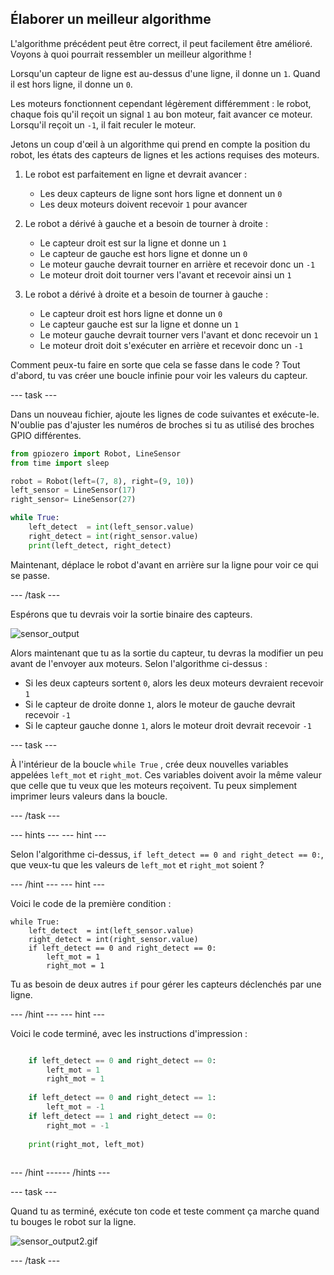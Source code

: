 ## Élaborer un meilleur algorithme

L'algorithme précédent peut être correct, il peut facilement être amélioré. Voyons à quoi pourrait ressembler un meilleur algorithme !

Lorsqu'un capteur de ligne est au-dessus d'une ligne, il donne un `1`. Quand il est hors ligne, il donne un `0`.

Les moteurs fonctionnent cependant légèrement différemment : le robot, chaque fois qu'il reçoit un signal `1` au bon moteur, fait avancer ce moteur. Lorsqu'il reçoit un `-1`, il fait reculer le moteur.

Jetons un coup d'œil à un algorithme qui prend en compte la position du robot, les états des capteurs de lignes et les actions requises des moteurs.

1. Le robot est parfaitement en ligne et devrait avancer :
    
    - Les deux capteurs de ligne sont hors ligne et donnent un `0`
    - Les deux moteurs doivent recevoir `1` pour avancer

2. Le robot a dérivé à gauche et a besoin de tourner à droite :
    
    - Le capteur droit est sur la ligne et donne un `1`
    - Le capteur de gauche est hors ligne et donne un `0`
    - Le moteur gauche devrait tourner en arrière et recevoir donc un `-1`
    - Le moteur droit doit tourner vers l'avant et recevoir ainsi un `1`

3. Le robot a dérivé à droite et a besoin de tourner à gauche :
    
    - Le capteur droit est hors ligne et donne un `0`
    - Le capteur gauche est sur la ligne et donne un `1`
    - Le moteur gauche devrait tourner vers l'avant et donc recevoir un `1`
    - Le moteur droit doit s'exécuter en arrière et recevoir donc un `-1`

Comment peux-tu faire en sorte que cela se fasse dans le code ? Tout d'abord, tu vas créer une boucle infinie pour voir les valeurs du capteur.

--- task ---

Dans un nouveau fichier, ajoute les lignes de code suivantes et exécute-le. N'oublie pas d'ajuster les numéros de broches si tu as utilisé des broches GPIO différentes.

```python
from gpiozero import Robot, LineSensor
from time import sleep

robot = Robot(left=(7, 8), right=(9, 10)) 
left_sensor = LineSensor(17)
right_sensor= LineSensor(27)

while True:
    left_detect  = int(left_sensor.value)
    right_detect = int(right_sensor.value)
    print(left_detect, right_detect)
```

Maintenant, déplace le robot d'avant en arrière sur la ligne pour voir ce qui se passe.

--- /task ---

Espérons que tu devrais voir la sortie binaire des capteurs.

![sensor_output](images/sensor_output.gif)

Alors maintenant que tu as la sortie du capteur, tu devras la modifier un peu avant de l'envoyer aux moteurs. Selon l'algorithme ci-dessus :

- Si les deux capteurs sortent `0`, alors les deux moteurs devraient recevoir `1`
- Si le capteur de droite donne `1`, alors le moteur de gauche devrait recevoir `-1`
- Si le capteur gauche donne `1`, alors le moteur droit devrait recevoir `-1`

--- task ---

À l'intérieur de la boucle `while True` , crée deux nouvelles variables appelées `left_mot` et `right_mot`. Ces variables doivent avoir la même valeur que celle que tu veux que les moteurs reçoivent. Tu peux simplement imprimer leurs valeurs dans la boucle.

--- /task ---

--- hints ---
 --- hint ---

Selon l'algorithme ci-dessus, `if left_detect == 0 and right_detect == 0:`, que veux-tu que les valeurs de `left_mot` et `right_mot` soient ?

--- /hint --- --- hint ---

Voici le code de la première condition :

    while True:
        left_detect  = int(left_sensor.value)
        right_detect = int(right_sensor.value)
        if left_detect == 0 and right_detect == 0:
            left_mot = 1
            right_mot = 1
    

Tu as besoin de deux autres `if` pour gérer les capteurs déclenchés par une ligne.

--- /hint --- --- hint ---

Voici le code terminé, avec les instructions d'impression :

```python while True: left_detect = int(left_sensor.value) right_detect = int(right_sensor.value)

    if left_detect == 0 and right_detect == 0:
        left_mot = 1
        right_mot = 1
    
    if left_detect == 0 and right_detect == 1:
        left_mot = -1
    if left_detect == 1 and right_detect == 0:
        right_mot = -1
    
    print(right_mot, left_mot)
    

```

--- /hint ------ /hints ---

--- task ---

Quand tu as terminé, exécute ton code et teste comment ça marche quand tu bouges le robot sur la ligne.

![sensor_output2.gif](images/sensor_output2.gif)

--- /task ---